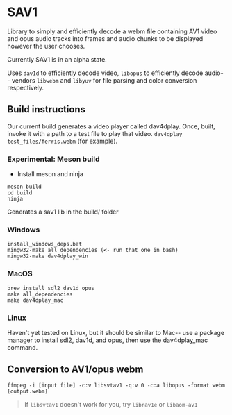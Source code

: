 # SAV1

Library to simply and efficiently decode a webm file containing AV1 video and opus audio tracks into frames and audio chunks to be displayed however the user chooses.

Currently SAV1 is in an alpha state.

Uses `dav1d` to efficiently decode video, `libopus` to efficiently decode audio-- vendors `libwebm` and `libyuv` for file parsing and color conversion respectively.

## Build instructions
Our current build generates a video player called dav4dplay. Once, built, invoke it with a path to a test file to play that video. `dav4dplay test_files/ferris.webm` (for example).

### Experimental: Meson build
* Install meson and ninja
```
meson build
cd build
ninja
```
Generates a sav1 lib in the build/ folder

### Windows
```
install_windows_deps.bat
mingw32-make all_dependencies (<- run that one in bash)
mingw32-make dav4dplay_win
```

### MacOS
```
brew install sdl2 dav1d opus
make all_dependencies
make dav4dplay_mac
```

### Linux
Haven't yet tested on Linux, but it should be similar to Mac-- use a package manager to install sdl2, dav1d, and opus, then use the dav4dplay_mac command.

## Conversion to AV1/opus webm

`ffmpeg -i [input file] -c:v libsvtav1 -q:v 0 -c:a libopus -format webm [output.webm]`

> If `libsvtav1` doesn't work for you, try `librav1e` or `libaom-av1`
